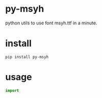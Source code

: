 # py-msyh
python utils to use font msyh.ttf in a minute.

# install
`pip install py-msyh`

# usage
```python
import 
```